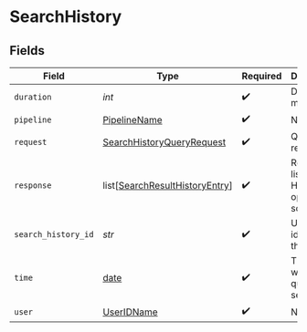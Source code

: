 # SearchHistory


## Fields

| Field                                                                             | Type                                                                              | Required                                                                          | Description                                                                       |
| --------------------------------------------------------------------------------- | --------------------------------------------------------------------------------- | --------------------------------------------------------------------------------- | --------------------------------------------------------------------------------- |
| `duration`                                                                        | *int*                                                                             | :heavy_check_mark:                                                                | Duration in ms.                                                                   |
| `pipeline`                                                                        | [PipelineName](../../models/shared/pipelinename.md)                               | :heavy_check_mark:                                                                | N/A                                                                               |
| `request`                                                                         | [SearchHistoryQueryRequest](../../models/shared/searchhistoryqueryrequest.md)     | :heavy_check_mark:                                                                | Query request                                                                     |
| `response`                                                                        | list[[SearchResultHistoryEntry](../../models/shared/searchresulthistoryentry.md)] | :heavy_check_mark:                                                                | Response list from Haystack open source                                           |
| `search_history_id`                                                               | *str*                                                                             | :heavy_check_mark:                                                                | Unique identifier of the search                                                   |
| `time`                                                                            | [date](https://docs.python.org/3/library/datetime.html#date-objects)              | :heavy_check_mark:                                                                | Timestamp when the query was sent                                                 |
| `user`                                                                            | [UserIDName](../../models/shared/useridname.md)                                   | :heavy_check_mark:                                                                | N/A                                                                               |